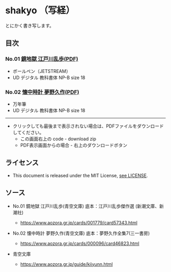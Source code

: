 # shakyo （写経）
とにかく書き写します。

## 目次
### No.01 [鏡地獄 江戸川乱歩(PDF)](/EdogawaRanpo_Kagamijigoku.pdf) 
* ボールペン（JETSTREAM）
* UD デジタル 教科書体 NP-B size 18
### No.02 [懐中時計 夢野久作(PDF)](/YumenoKyusaku_Kaicyudokei.pdf)
* 万年筆
* UD デジタル 教科書体 NP-B size 18
---- 
* クリックしても最後まで表示されない場合は、PDFファイルをダウンロードしてください。
  * この画面右上の code - download zip
  * PDF表示画面からの場合 - 右上のダウンロードボタン
## ライセンス
* This document is released under the MIT License, [see LICENSE](https://opensource.org/licenses/mit-license.php).
## ソース
* No.01 鏡地獄 江戸川乱歩(青空文庫) 底本：江戸川乱歩傑作選 (新潮文庫、新潮社)
  * https://www.aozora.gr.jp/cards/001779/card57343.html
* No.02 懐中時計 夢野久作(青空文庫) 底本：夢野久作全集7(三一書房)
  * https://www.aozora.gr.jp/cards/000096/card46823.html

* 青空文庫
  * https://www.aozora.gr.jp/guide/kijyunn.html